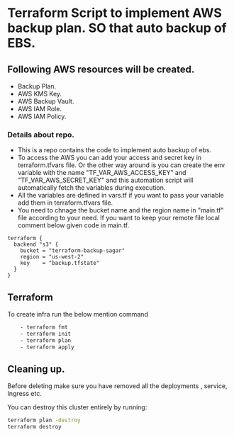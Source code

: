 # Terraform Script to implement AWS backup plan. SO that auto backup of EBS.

## Following AWS resources will be created.
- Backup Plan.
- AWS KMS Key.
- AWS Backup Vault.
- AWS IAM Role.
- AWS IAM Policy.

### Details about repo.
- This is a repo contains the code to implement auto backup of ebs.
- To access the AWS you can add your access and secret key in terraform.tfvars file. Or the other way around is you can create the env variable with the name "TF_VAR_AWS_ACCESS_KEY" and "TF_VAR_AWS_SECRET_KEY" and this automation script will automatically fetch the variables during execution. 
- All the variables are defined in vars.tf if you want to pass your variable add them in terraform.tfvars file. 
- You need to chnage the bucket name and the region name in "main.tf" file according to your need. If you want to keep your remote file local comment below given code in main.tf.

``` hcl
terraform {
  backend "s3" {
    bucket = "terraform-backup-sagar"
    region = "us-west-2"
    key    = "backup.tfstate"
  }
}
```

## Terraform 

To create infra run the below mention command

```sh
    - terraform fmt
    - terraform init
    - terraform plan
    - terraform apply    
```

## Cleaning up.

Before deleting make sure you have removed all the deployments , service, Ingress etc. 

You can destroy this cluster entirely by running:

```sh
terraform plan -destroy
terraform destroy  
```
